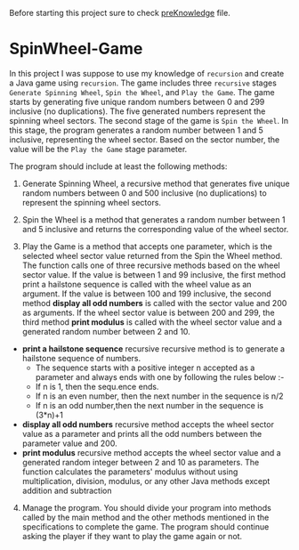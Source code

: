 Before starting this project sure to check [preKnowledge](https://github.com/dakshdeepHERE/SpinWheel-Game/blob/main/src/PreKnowledge.md) file. 

# SpinWheel-Game

In this project I was suppose to use my knowledge of `recursion` and create a Java game using `recursion`. The game includes three `recursive` stages `Generate Spinning Wheel`, `Spin the Wheel`, and `Play the Game`. The game starts by generating five unique random numbers between 0 and 299 inclusive (no duplications). The five generated numbers represent the spinning wheel sectors. The second stage of the game is `Spin the Wheel`. In this stage, the program generates a random number between 1 and 5 inclusive, representing the wheel sector. Based on the sector number, the value will be the `Play the Game` stage parameter.

The program should include at least the following methods:

1. Generate Spinning Wheel, a recursive method that generates five unique random numbers between 0 and 500 inclusive (no duplications) to represent the spinning wheel sectors. 

2. Spin the Wheel is a method that generates a random number between 1 and 5 inclusive and returns the corresponding value of the wheel sector. 

3. Play the Game is a method that accepts one parameter, which is the selected wheel sector value returned from the Spin the Wheel method. The function calls one of three recursive methods based on the wheel sector value. If the value is between 1 and 99 inclusive, the first method print a hailstone sequence is called with the wheel value as an argument. If the value is between 100 and 199 inclusive, the second method **display all odd numbers** is called with the sector value and 200 as arguments. If the wheel sector value is between 200 and 299, the third method **print modulus** is called with the wheel sector value and a generated random number between 2 and 10.
  - **print a hailstone sequence** recursive recursive method is to generate a hailstone sequence of numbers. 
    - The sequence starts with a positive integer n accepted as a parameter and always ends with one by following the rules below :-
    - If n is 1, then the sequ.ence ends.
    - If n is an even number, then the next number in the sequence is n/2
    - If n is an odd number,then the next number in the sequence is (3*n)+1
  - **display all odd numbers** recursive method accepts the wheel sector value as a parameter and prints all the odd numbers between the parameter value and 200.
  - **print modulus** recursive method accepts the wheel sector value and a generated random integer between 2 and 10 as parameters. The function calculates the parameters' modulus without using multiplication, division, modulus, or any other Java methods except addition and subtraction
  
4. Manage the program. You should divide your program into methods called by the main method and the other methods mentioned in the specifications to complete the game. The program should continue asking the player if they want to play the game again or not.
